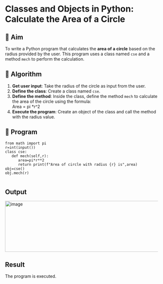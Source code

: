 # Classes and Objects in Python: Calculate the Area of a Circle

## 🎯 Aim
To write a Python program that calculates the **area of a circle** based on the radius provided by the user. This program uses a class named `cse` and a method `mech` to perform the calculation.

## 🧠 Algorithm
1. **Get user input**: Take the radius of the circle as input from the user.
2. **Define the class**: Create a class named `cse`.
3. **Define the method**: Inside the class, define the method `mech` to calculate the area of the circle using the formula:  
   Area = pi *r^2 
4. **Execute the program**: Create an object of the class and call the method with the radius value.

## 🧾 Program
```
from math import pi
r=int(input())
class cse:
   def mech(self,r):
      area=pi*r**2
      return print(f"Area of circle with radius {r} is",area)
obj=cse()
obj.mech(r)


```

## Output

<img width="1256" height="168" alt="image" src="https://github.com/user-attachments/assets/717c0852-3ded-4ab1-b773-da084c3f5f12" />


## Result
The program is executed.
